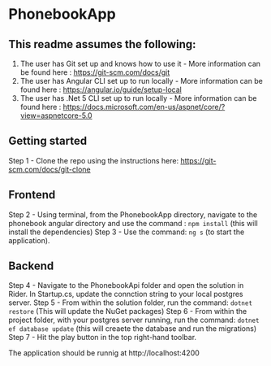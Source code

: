 # PhonebookApp

## This readme assumes the following:

1. The user has Git set up and knows how to use it - More information can be found here : https://git-scm.com/docs/git
2. The user has Angular CLI set up to run locally - More information can be found here : https://angular.io/guide/setup-local
3. The user has .Net 5 CLI set up to run locally - More information can be found here : https://docs.microsoft.com/en-us/aspnet/core/?view=aspnetcore-5.0

## Getting started

Step 1 - Clone the repo using the instructions here: https://git-scm.com/docs/git-clone

## Frontend

Step 2 - Using terminal, from the PhonebookApp directory, navigate to the phonebook angular directory and use the command : 
`npm install` (this will install the dependencies) 
Step 3 - Use the command: `ng s` (to start the application).

## Backend

Step 4 - Navigate to the PhonebookApi folder and open the solution in Rider. In Startup.cs, update the connction string to your local postgres server. 
Step 5 - From within the solution folder, run the command: `dotnet restore`  (This will update the NuGet packages)
Step 6 - From within the project folder, with your postgres server running, run the command: `dotnet ef database update` (this will creaete the database and run the migrations)
Step 7 - Hit the play button in the top right-hand toolbar. 

The application should be runnig at http://localhost:4200
